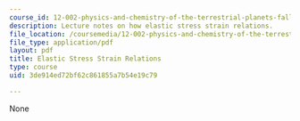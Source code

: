 ```yaml
---
course_id: 12-002-physics-and-chemistry-of-the-terrestrial-planets-fall-2008
description: Lecture notes on how elastic stress strain relations.
file_location: /coursemedia/12-002-physics-and-chemistry-of-the-terrestrial-planets-fall-2008/3de914ed72bf62c861855a7b54e19c79_MIT12_002f08_Lec10.pdf
file_type: application/pdf
layout: pdf
title: Elastic Stress Strain Relations
type: course
uid: 3de914ed72bf62c861855a7b54e19c79

---
```

None